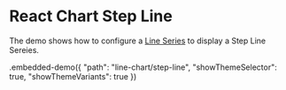 # React Chart Step Line

The demo shows how to configure a [Line Series](../../docs/reference/line-series.md) to display a Step Line Sereies.

.embedded-demo({ "path": "line-chart/step-line", "showThemeSelector": true, "showThemeVariants": true })
